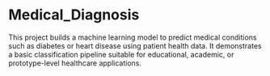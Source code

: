 # Medical_Diagnosis
This project builds a machine learning model to predict medical conditions such as diabetes or heart disease using patient health data. It demonstrates a basic classification pipeline suitable for educational, academic, or prototype-level healthcare applications.
